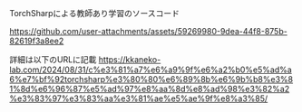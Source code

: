 TorchSharpによる教師あり学習のソースコード


https://github.com/user-attachments/assets/59269980-9dea-44f8-875b-82619f3a8ee2


詳細は以下のURLに記載
https://kkaneko-lab.com/2024/08/31/c%e3%81%a7%e6%a9%9f%e6%a2%b0%e5%ad%a6%e7%bf%92torchsharp%e3%80%80%e6%89%8b%e6%9b%b8%e3%81%8d%e6%96%87%e5%ad%97%e8%aa%8d%e8%ad%98%e3%82%a2%e3%83%97%e3%83%aa%e3%81%ae%e5%ae%9f%e8%a3%85/
